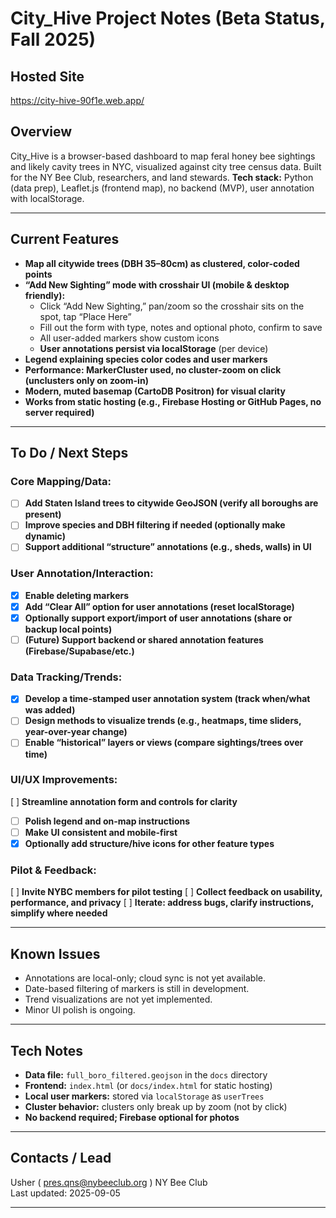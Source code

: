 # City_Hive Project Notes (Beta Status, Fall 2025)

## Hosted Site

<https://city-hive-90f1e.web.app/>

## Overview

City_Hive is a browser-based dashboard to map feral honey bee sightings and likely cavity trees in NYC, visualized against city tree census data. Built for the NY Bee Club, researchers, and land stewards.
**Tech stack:** Python (data prep), Leaflet.js (frontend map), no backend (MVP), user annotation with localStorage.

---

## **Current Features**

- **Map all citywide trees (DBH 35–80cm) as clustered, color-coded points**
- **“Add New Sighting” mode with crosshair UI (mobile & desktop friendly):**
  - Click “Add New Sighting,” pan/zoom so the crosshair sits on the spot, tap “Place Here”
  - Fill out the form with type, notes and optional photo, confirm to save
  - All user-added markers show custom icons
  - **User annotations persist via localStorage** (per device)
- **Legend explaining species color codes and user markers**
- **Performance: MarkerCluster used, no cluster-zoom on click (unclusters only on zoom-in)**
- **Modern, muted basemap (CartoDB Positron) for visual clarity**
- **Works from static hosting (e.g., Firebase Hosting or GitHub Pages, no server required)**

---

## **To Do / Next Steps**

### **Core Mapping/Data:**

- [ ] **Add Staten Island trees to citywide GeoJSON (verify all boroughs are present)**
- [ ] **Improve species and DBH filtering if needed (optionally make dynamic)**
- [ ] **Support additional “structure” annotations (e.g., sheds, walls) in UI**

### **User Annotation/Interaction:**
- [X] **Enable deleting markers**
- [X] **Add “Clear All” option for user annotations (reset localStorage)**
- [X] **Optionally support export/import of user annotations (share or backup local points)**
- [ ] **(Future) Support backend or shared annotation features (Firebase/Supabase/etc.)**

### **Data Tracking/Trends:**
- [X] **Develop a time-stamped user annotation system (track when/what was added)**
- [ ] **Design methods to visualize trends (e.g., heatmaps, time sliders, year-over-year change)**
- [ ] **Enable “historical” layers or views (compare sightings/trees over time)**

### **UI/UX Improvements:**
 [ ] **Streamline annotation form and controls for clarity**
- [ ] **Polish legend and on-map instructions**
- [ ] **Make UI consistent and mobile-first**
- [X] **Optionally add structure/hive icons for other feature types**

### **Pilot & Feedback:**
 [ ] **Invite NYBC members for pilot testing**
 [ ] **Collect feedback on usability, performance, and privacy**
 [ ] **Iterate: address bugs, clarify instructions, simplify where needed**

---

## **Known Issues**

- Annotations are local-only; cloud sync is not yet available.
- Date-based filtering of markers is still in development.
- Trend visualizations are not yet implemented.
- Minor UI polish is ongoing.

---

## **Tech Notes**

- **Data file:** `full_boro_filtered.geojson` in the `docs` directory
- **Frontend:** `index.html` (or `docs/index.html` for static hosting)
- **Local user markers:** stored via `localStorage` as `userTrees`
- **Cluster behavior:** clusters only break up by zoom (not by click)
- **No backend required; Firebase optional for photos**

---

## **Contacts / Lead**
Usher  ( pres.qns@nybeeclub.org )
NY Bee Club  
Last updated: 2025-09-05

---

